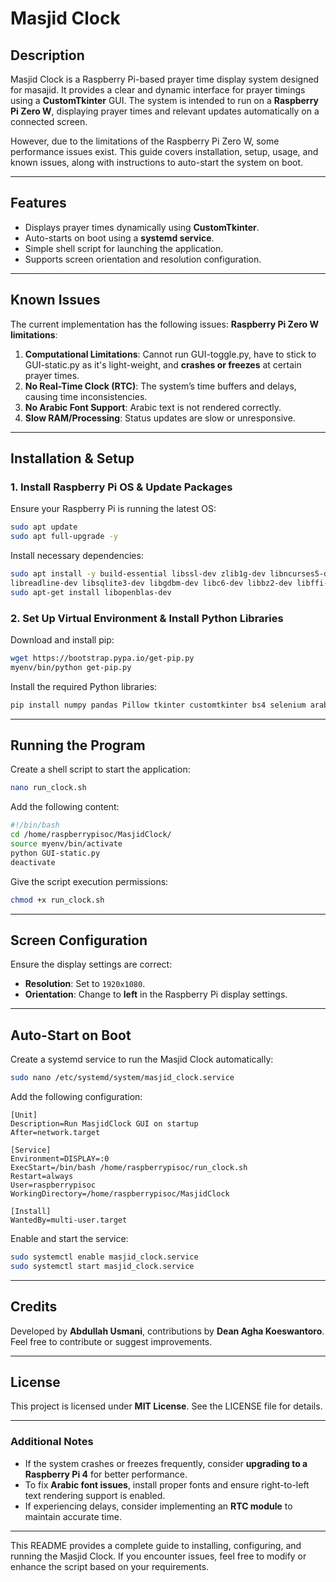 # Masjid Clock

## Description
Masjid Clock is a Raspberry Pi-based prayer time display system designed for masajid. It provides a clear and dynamic interface for prayer timings using a **CustomTkinter** GUI. The system is intended to run on a **Raspberry Pi Zero W**, displaying prayer times and relevant updates automatically on a connected screen.

However, due to the limitations of the Raspberry Pi Zero W, some performance issues exist. This guide covers installation, setup, usage, and known issues, along with instructions to auto-start the system on boot.

---

## Features
- Displays prayer times dynamically using **CustomTkinter**.
- Auto-starts on boot using a **systemd service**.
- Simple shell script for launching the application.
- Supports screen orientation and resolution configuration.

---

## Known Issues
The current implementation has the following issues:
**Raspberry Pi Zero W limitations**: 
1. **Computational Limitations**: Cannot run GUI-toggle.py, have to stick to GUI-static.py as it's light-weight, and **crashes or freezes** at certain prayer times.
2. **No Real-Time Clock (RTC)**: The system’s time buffers and delays, causing time inconsistencies.
3. **No Arabic Font Support**: Arabic text is not rendered correctly.
4. **Slow RAM/Processing**: Status updates are slow or unresponsive.

---

## Installation & Setup
### 1. Install Raspberry Pi OS & Update Packages
Ensure your Raspberry Pi is running the latest OS:
```bash
sudo apt update
sudo apt full-upgrade -y
```
Install necessary dependencies:
```bash
sudo apt install -y build-essential libssl-dev zlib1g-dev libncurses5-dev libncursesw5-dev \
libreadline-dev libsqlite3-dev libgdbm-dev libc6-dev libbz2-dev libffi-dev
sudo apt-get install libopenblas-dev
```

### 2. Set Up Virtual Environment & Install Python Libraries
Download and install pip:
```bash
wget https://bootstrap.pypa.io/get-pip.py
myenv/bin/python get-pip.py
```

Install the required Python libraries:
```bash
pip install numpy pandas Pillow tkinter customtkinter bs4 selenium arabic_reshaper python-bidi
```

---

## Running the Program
Create a shell script to start the application:
```bash
nano run_clock.sh
```
Add the following content:
```bash
#!/bin/bash
cd /home/raspberrypisoc/MasjidClock/
source myenv/bin/activate
python GUI-static.py
deactivate
```
Give the script execution permissions:
```bash
chmod +x run_clock.sh
```

---

## Screen Configuration
Ensure the display settings are correct:
- **Resolution**: Set to `1920x1080`.
- **Orientation**: Change to **left** in the Raspberry Pi display settings.

---

## Auto-Start on Boot
Create a systemd service to run the Masjid Clock automatically:
```bash
sudo nano /etc/systemd/system/masjid_clock.service
```
Add the following configuration:
```
[Unit]
Description=Run MasjidClock GUI on startup
After=network.target

[Service]
Environment=DISPLAY=:0
ExecStart=/bin/bash /home/raspberrypisoc/run_clock.sh
Restart=always
User=raspberrypisoc
WorkingDirectory=/home/raspberrypisoc/MasjidClock

[Install]
WantedBy=multi-user.target
```

Enable and start the service:
```bash
sudo systemctl enable masjid_clock.service
sudo systemctl start masjid_clock.service
```

---

## Credits
Developed by **Abdullah Usmani**, contributions by **Dean Agha Koeswantoro**. Feel free to contribute or suggest improvements.

---

## License
This project is licensed under **MIT License**. See the LICENSE file for details.

---

### Additional Notes
- If the system crashes or freezes frequently, consider **upgrading to a Raspberry Pi 4** for better performance.
- To fix **Arabic font issues**, install proper fonts and ensure right-to-left text rendering support is enabled.
- If experiencing delays, consider implementing an **RTC module** to maintain accurate time.

---

This README provides a complete guide to installing, configuring, and running the Masjid Clock. If you encounter issues, feel free to modify or enhance the script based on your requirements.
